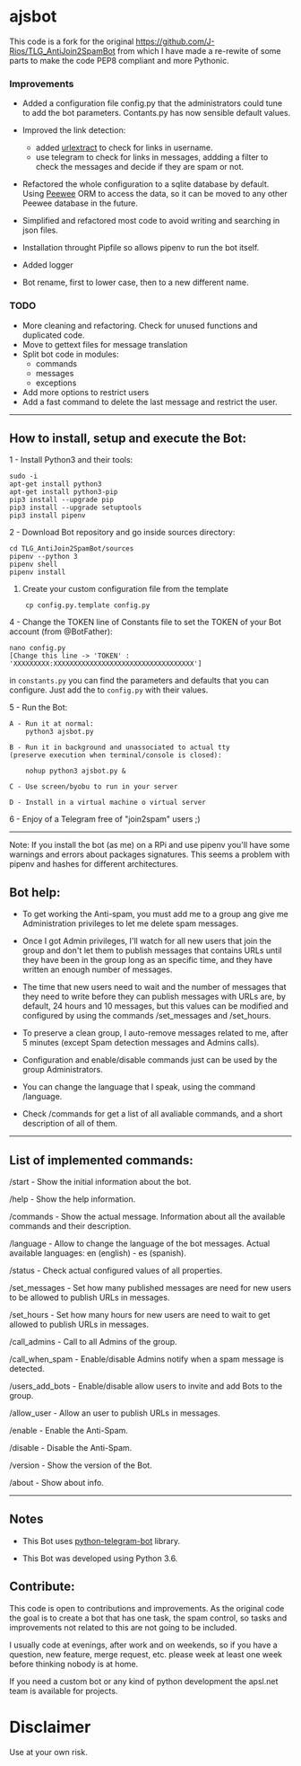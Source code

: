 # ajsbot

This code is a fork for the original https://github.com/J-Rios/TLG_AntiJoin2SpamBot
from which I have made a re-rewite of some parts to make the code PEP8 compliant
and more Pythonic.

### Improvements

* Added a configuration file config.py that the administrators could tune to add the bot parameters. Contants.py has
now sensible default values.

* Improved the link detection:
	* added [urlextract](https://github.com/lipoja/URLExtract) to check for links in username.
	* use telegram to check for links in messages, addding a filter to check the messages and decide if they are spam or not.
* Refactored the whole configuration to a sqlite database by default. Using [Peewee](http://docs.peewee-orm.com/en/latest/) ORM to access the data, so it can be moved to any other Peewee database in the future.

* Simplified and refactored most code to avoid writing and searching in json files.

* Installation throught Pipfile so allows pipenv to run the bot itself.

* Added logger

* Bot rename, first to lower case, then to a new different name.

### TODO

* More cleaning and refactoring. Check for unused functions and duplicated code.
* Move to gettext files for message translation
* Split bot code in modules:
	* commands
	* messages
	* exceptions
* Add more options to restrict users
* Add a fast command to delete the last message and restrict the user.





-------------------------------------------------------------------------------------------------------------------------

## How to install, setup and execute the Bot:

1 - Install Python3 and their tools:
```
sudo -i
apt-get install python3
apt-get install python3-pip
pip3 install --upgrade pip
pip3 install --upgrade setuptools
pip3 install pipenv
```

2 - Download Bot repository and go inside sources directory:
```git clone https://github.com/aaloy/TLG_AntiJoin2SpamBot
cd TLG_AntiJoin2SpamBot/sources
pipenv --python 3
pipenv shell
pipenv install
```

1. Create your custom configuration file from the template
```
	cp config.py.template config.py
```

4 - Change the TOKEN line of Constants file to set the TOKEN of your Bot account (from @BotFather):

```
nano config.py
[Change this line -> 'TOKEN' : 'XXXXXXXXX:XXXXXXXXXXXXXXXXXXXXXXXXXXXXXXXXXXX']
```

in `constants.py` you can find the parameters and defaults that you can configure. Just add the to `config.py` with their values.


5 - Run the Bot:

```
A - Run it at normal:
	python3 ajsbot.py

B - Run it in background and unassociated to actual tty
(preserve execution when terminal/console is closed):

	nohup python3 ajsbot.py &

C - Use screen/byobu to run in your server

D - Install in a virtual machine o virtual server
```

6 - Enjoy of a Telegram free of "join2spam" users ;)

-------------------------------------------------------------------------------------------------------------------------

Note: If you install the bot (as me) on a RPi and use pipenv you'll have some warnings and errors about packages signatures. This seems a problem with pipenv and hashes for different architectures.

## Bot help:

- To get working the Anti-spam, you must add me to a group ang give me Administration privileges to let me delete spam messages.

- Once I got Admin privileges, I'll watch for all new users that join the group and don't let them to publish messages that contains URLs until they have been in the group long as an specific time, and they have written an enough number of messages.

- The time that new users need to wait and the number of messages that they need to write before they can publish messages with URLs are, by default, 24 hours and 10 messages, but this values can be modified and configured by using the commands /set_messages and /set_hours.

- To preserve a clean group, I auto-remove messages related to me, after 5 minutes (except Spam detection messages and Admins calls).

- Configuration and enable/disable commands just can be used by the group Administrators.

- You can change the language that I speak, using the command /language.

- Check /commands for get a list of all avaliable commands, and a short description of all of them.

-------------------------------------------------------------------------------------------------------------------------

## List of implemented commands:

/start - Show the initial information about the bot.

/help - Show the help information.

/commands - Show the actual message. Information about all the available commands and their description.

/language - Allow to change the language of the bot messages. Actual available languages: en (english) - es (spanish).

/status - Check actual configured values of all properties.

/set_messages - Set how many published messages are need for new users to be allowed to publish URLs in messages.

/set_hours - Set how many hours for new users are need to wait to get allowed to publish URLs in messages.

/call_admins - Call to all Admins of the group.

/call_when_spam - Enable/disable Admins notify when a spam message is detected.

/users_add_bots - Enable/disable allow users to invite and add Bots to the group.

/allow_user - Allow an user to publish URLs in messages.

/enable - Enable the Anti-Spam.

/disable - Disable the Anti-Spam.

/version - Show the version of the Bot.

/about - Show about info.

-------------------------------------------------------------------------------------------------------------------------

## Notes

- This Bot uses [python-telegram-bot](https://github.com/python-telegram-bot/python-telegram-bot) library.

- This Bot was developed using Python 3.6.


## Contribute:

This code is open to contributions and improvements. As the original code the goal is to create a bot that has one task, the spam control, so tasks and improvements not related to this are not going to be included.

I usually code at evenings, after work and on weekends, so if you have a question, new feature, merge request, etc. please week at least one week before thinking nobody is at home.

If you need a custom bot or any kind of python development the apsl.net team is available for projects.

# Disclaimer

Use at your own risk.